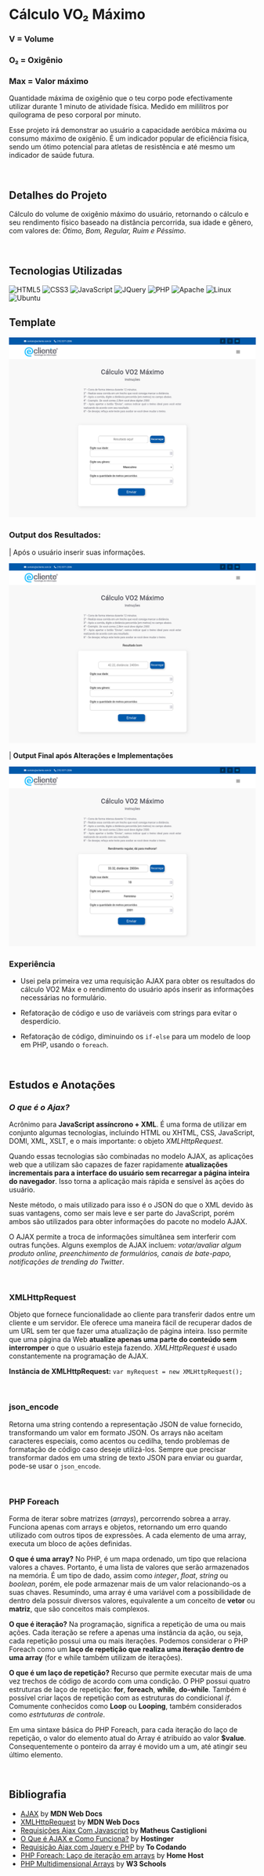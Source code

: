 # Cálculo VO₂ Máximo

<div>

<h3>V = Volume</h3>
<h3>O₂ = Oxigênio</h3>
<h3>Max = Valor máximo</h3>

<p>Quantidade máxima de oxigênio que o teu corpo pode efectivamente utilizar durante 1 minuto de atividade física. Medido em mililitros por quilograma de peso corporal por minuto.</p>

<p>Esse projeto irá demonstrar ao usuário a capacidade aeróbica máxima ou consumo máximo de oxigênio. É um indicador popular de eficiência física, sendo um ótimo potencial para atletas de resistência e até mesmo um indicador de saúde futura.</p>

<br>

<h2>Detalhes do Projeto</h2>

<p>Cálculo do volume de oxigênio máximo do usuário, retornando o cálculo e seu rendimento físico baseado na distância percorrida, sua idade e gênero, com valores de: <i>Ótimo, Bom, Regular, Ruim e Péssimo</i>.</p>

<br>

<h2>Tecnologias Utilizadas</h2>

<img src ="https://img.shields.io/badge/html5-%23E34F26.svg?style=for-the-badge&logo=html5&logoColor=white" alt="HTML5">
<img src ="https://img.shields.io/badge/css3-%231572B6.svg?style=for-the-badge&logo=css3&logoColor=white" alt="CSS3">
<img src ="https://img.shields.io/badge/javascript-%23323330.svg?style=for-the-badge&logo=javascript&logoColor=%23F7DF1E" alt="JavaScript">
<img src="https://img.shields.io/badge/jQuery-0769AD?style=for-the-badge&logo=jquery&logoColor=white" alt="JQuery">
<img src ="https://img.shields.io/badge/php-%23777BB4.svg?style=for-the-badge&logo=php&logoColor=white" alt="PHP">
<img src="https://img.shields.io/badge/Apache-CA2136?style=for-the-badge&logo=apache&logoColor=white" alt="Apache">
<img src="https://img.shields.io/badge/Linux-FCC624?style=for-the-badge&logo=linux&logoColor=black" alt="Linux">
<img src="https://img.shields.io/badge/Ubuntu-E95420?style=for-the-badge&logo=ubuntu&logoColor=white" alt="Ubuntu">

<br>

<h2>Template</h2>

<img src="./assets/template/pagina-index.png" alt="Página index do cáculo de VO2 Máximo">

<h3>Output dos Resultados: </h3>
<p>| Após o usuário inserir suas informações.</p>

<img src="./assets/template/prototipo-1.png" alt="Página index com o output do resultados após o usuário inserir suas informações e apertar no botão 'Enviar'">

<br>

<p>| <b>Output Final após Alterações e Implementações</b></p>

<img src="./assets/template/prototipo-2.png" alt="Protótipo 2 e final do - Página index com o output do resultados após o usuário inserir suas informações e apertar no botão 'Enviar'">

<br>

<h3>Experiência</h3>

- Usei pela primeira vez uma requisição AJAX para obter os resultados do cálculo VO2 Máx e o rendimento do usuário após inserir as informações necessárias no formulário.

- Refatoração de código e uso de variáveis com strings para evitar o desperdício.

- Refatoração de código, diminuindo os `if-else` para um modelo de loop em PHP, usando o `foreach`.

<br>

<h2>Estudos e Anotações</h2>

<h3><i>O que é o Ajax?</i></h3>

<p>Acrônimo para <b>JavaScript assíncrono + XML</b>. É uma forma de utilizar em conjunto algumas tecnologias, incluindo HTML ou XHTML, CSS, JavaScript, DOMl, XML, XSLT, e o mais importante: o objeto <i>XMLHttpRequest</i>.</p>

<p>Quando essas tecnologias são combinadas no modelo AJAX, as aplicações web que a utilizam são capazes de fazer rapidamente <b>atualizações incrementais para a interface do usuário sem recarregar a página inteira do navegador</b>. Isso torna a aplicação mais rápida e sensível às ações do usuário.</p>

<p>Neste método, o mais utilizado para isso é o JSON do que o XML devido às suas vantagens, como ser mais leve e ser parte do JavaScript, porém ambos são utilizados para obter informações do pacote no modelo AJAX.</p>

<p>O AJAX permite a troca de informações simultânea sem interferir com outras funções. Alguns exemplos de AJAX incluem: <i>votar/avaliar algum produto online, preenchimento de formulários, canais de bate-papo, notificações de trending do Twitter</i>.</p>

<br>

<h3>XMLHttpRequest</h3>

<p>Objeto que fornece funcionalidade ao cliente para transferir dados entre um cliente e um servidor. Ele oferece uma maneira fácil de recuperar dados de um URL sem ter que fazer uma atualização de página inteira. Isso permite que uma página da Web <b>atualize apenas uma parte do conteúdo sem interromper</b> o que o usuário esteja fazendo. <i>XMLHttpRequest</i> é usado constantemente na programação de AJAX.</p>

<p><b>Instância de XMLHttpRequest:</b> <code>var myRequest = new XMLHttpRequest();</code></p>

<br>

<h3>json_encode</h3>

<p>Retorna uma string contendo a representação JSON de value fornecido, transformando um valor em formato JSON. Os arrays não aceitam caracteres especiais, como acentos ou cedilha, tendo problemas de formatação de código caso deseje utilizá-los. Sempre que precisar transformar dados em uma string de texto JSON para enviar ou guardar, pode-se usar o <code>json_encode</code>.</p>

<br>

<h3>PHP Foreach</h3>

<p>Forma de iterar sobre matrizes (<i>arrays</i>), percorrendo sobrea a array. Funciona apenas com arrays e objetos, retornando um erro quando utilizado com outros tipos de expressões. A cada elemento de uma array, executa um bloco de ações definidas.</p>

<p><b>O que é uma array?</b> No PHP, é um mapa ordenado, um tipo que relaciona valores a chaves. Portanto, é uma lista de valores que serão armazenados na memória. É um tipo de dado, assim como <i>integer</i>, <i>float</i>, <i>string</i> ou <i>boolean</i>, porém, ele pode armazenar mais de um valor relacionando-os a suas chaves. Resumindo, uma array é uma variável com a possibilidade de dentro dela possuir diversos valores, equivalente a um conceito de <b>vetor</b> ou <b>matriz</b>, que são conceitos mais complexos.</p>

<p><b>O que é iteração?</b> Na programação, significa a repetição de uma ou mais ações. Cada iteração se refere a apenas uma instância da ação, ou seja, cada repetição possui uma ou mais iterações. Podemos considerar o PHP Foreach como um <b>laço de repetição que realiza uma iteração dentro de uma array</b> (for e while também utilizam de iterações).</p>

<p><b>O que é um laço de repetição?</b> Recurso que permite executar mais de uma vez trechos de código de acordo com uma condição. O PHP possui quatro estruturas de laço de repetição: <b>for</b>, <b>foreach</b>, <b>while</b>, <b>do-while</b>. Também é possível criar laços de repetição com as estruturas do condicional <i>if</i>. Comumente conhecidos como <b>Loop</b> ou <b>Looping</b>, também considerados como <i>estrtuturas de controle</i>.</p>

<p>Em uma sintaxe básica do PHP Foreach, para cada iteração do laço de repetição, o valor do elemento atual do Array é atribuído ao valor <b>$value</b>. Consequentemente o ponteiro da array é movido um a um, até atingir seu último elemento.</p>

<br>

<h2>Bibliografia</h2>

<ul>
    <li><a href="https://developer.mozilla.org/pt-BR/docs/Learn/JavaScript/Client-side_web_APIs/Fetching_data">AJAX</a> by <b>MDN Web Docs</b></li>
    <li><a href="https://developer.mozilla.org/pt-BR/docs/Web/API/XMLHTTPRequest">XMLHttpRequest</a> by <b>MDN Web Docs</b></li>
    <li><a href="https://blog.matheuscastiglioni.com.br/requisicoes-ajax-com-javascript/">Requisições Ajax Com Javascript</a> by <b>Matheus Castiglioni</b></li>
    <li><a href="https://www.hostinger.com.br/tutoriais/o-que-e-ajax">O Que é AJAX e Como Funciona?</a> by <b>Hostinger</b></li>
    <li><a href="https://youtu.be/gytFVt9Z7gk?si=HhOuaamZlVfA4wWX">Requisição Ajax com Jquery e PHP</a> by <b>To Codando</b></li>
    <li><a href="https://www.homehost.com.br/blog/tutoriais/php/php-foreach/">PHP Foreach: Laço de iteração em arrays</a> by <b>Home Host</b></li>
    <li><a href="https://www.w3schools.com/php/php_arrays_multidimensional.asp">PHP Multidimensional Arrays</a> by <b>W3 Schools</b></li>
</ul>

</div>